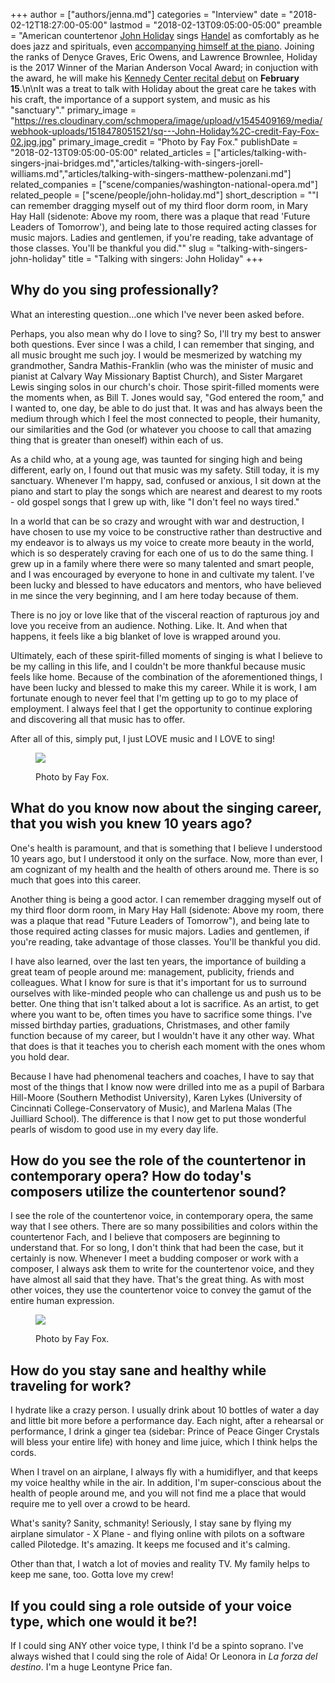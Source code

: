 +++
author = ["authors/jenna.md"]
categories = "Interview"
date = "2018-02-12T18:27:00-05:00"
lastmod = "2018-02-13T09:05:00-05:00"
preamble = "American countertenor [John Holiday](/scene/people/john-holiday/) sings [Handel](https://www.youtube.com/watch?v=-TmQG2GkX1c) as comfortably as he does jazz and spirituals, even [accompanying himself at the piano](https://www.youtube.com/watch?v=yf7xu0f91wk). Joining the ranks of Denyce Graves, Eric Owens, and Lawrence Brownlee, Holiday is the 2017 Winner of the Marian Anderson Vocal Award; in conjuction with the award, he will make his [Kennedy Center recital debut](http://www.kennedy-center.org/calendar/event/OSOCC) on **February 15**.\n\nIt was a treat to talk with Holiday about the great care he takes with his craft, the importance of a support system, and music as his \"sanctuary\"."
primary_image = "https://res.cloudinary.com/schmopera/image/upload/v1545409169/media/webhook-uploads/1518478051521/sq---John-Holiday%2C-credit-Fay-Fox-02.jpg.jpg"
primary_image_credit = "Photo by Fay Fox."
publishDate = "2018-02-13T09:05:00-05:00"
related_articles = ["articles/talking-with-singers-jnai-bridges.md","articles/talking-with-singers-jorell-williams.md","articles/talking-with-singers-matthew-polenzani.md"]
related_companies = ["scene/companies/washington-national-opera.md"]
related_people = ["scene/people/john-holiday.md"]
short_description = "&quot;I can remember dragging myself out of my third floor dorm room, in Mary Hay Hall (sidenote: Above my room, there was a plaque that read &#039;Future Leaders of Tomorrow&#039;), and being late to those required acting classes for music majors.  Ladies and gentlemen, if you&#039;re reading, take advantage of those classes.  You&#039;ll be thankful you did.&quot;"
slug = "talking-with-singers-john-holiday"
title = "Talking with singers: John Holiday"
+++

## Why do you sing professionally?

What an interesting question…one which I've never been asked before.  

Perhaps, you also mean why do I love to sing?  So, I'll try my best to answer both questions.  Ever since I was a child, I can remember that singing, and all music brought me such joy.  I would be mesmerized by watching my grandmother, Sandra Mathis-Franklin (who was the minister of music and pianist at Calvary Way Missionary Baptist Church), and Sister Margaret Lewis singing solos in our church's choir.  Those spirit-filled moments were the moments when, as Bill T. Jones would say, "God entered the room," and I wanted to, one day, be able to do just that.  It was and has always been the medium through which I feel the most connected to people, their humanity, our similarities and the God (or whatever you choose to call that amazing thing that is greater than oneself) within each of us.  

As a child who, at a young age, was taunted for singing high and being different, early on, I found out that music was my safety.  Still today, it is my sanctuary.  Whenever I'm happy, sad, confused or anxious, I sit down at the piano and start to play the songs which are nearest and dearest to my roots - old gospel songs that I grew up with, like "I don't feel no ways tired."  

In a world that can be so crazy and wrought with war and destruction, I have chosen to use my voice to be constructive rather than destructive and my endeavor is to always us my voice to create more beauty in the world, which is so desperately craving for each one of us to do the same thing.  I grew up in a family where there were so many talented and smart people, and I was encouraged by everyone to hone in and cultivate my talent.  I've been lucky and blessed to have educators and mentors, who have believed in me since the very beginning, and I am here today because of them.  

There is no joy or love like that of the visceral reaction of rapturous joy and love you receive from an audience.  Nothing. Like. It.  And when that happens, it feels like a big blanket of love is wrapped around you. 

Ultimately, each of these spirit-filled moments of singing is what I believe to be my calling in this life, and I couldn't be more thankful because music feels like home.  Because of the combination of the aforementioned things, I have been lucky and blessed to make this my career. While it is work, I am fortunate enough to never feel that I'm getting up to go to my place of employment.  I always feel that I get the opportunity to continue exploring and discovering all that music has to offer.  

After all of this, simply put, I just LOVE music and I LOVE to sing!

<figure data-type="image">

![](https://res.cloudinary.com/schmopera/image/upload/v1545409169/media/webhook-uploads/1518478007510/John-Holiday%2C-credit-Fay-Fox-03.jpg.jpg)
<figcaption>Photo by Fay Fox.</figcaption>
</figure>

## What do you know now about the singing career, that you wish you knew 10 years ago?

One's health is paramount, and that is something that I believe I understood 10 years ago, but I understood it only on the surface.  Now, more than ever, I am cognizant of my health and the health of others around me. There is so much that goes into this career.  

Another thing is being a good actor.  I can remember dragging myself out of my third floor dorm room, in Mary Hay Hall (sidenote: Above my room, there was a plaque that read "Future Leaders of Tomorrow"), and being late to those required acting classes for music majors.  Ladies and gentlemen, if you're reading, take advantage of those classes.  You'll be thankful you did.

I have also learned, over the last ten years, the importance of building a great team of people around me: management, publicity, friends and colleagues.  What I know for sure is that it's important for us to surround ourselves with like-minded people who can challenge us and push us to be better.  One thing that isn't talked about a lot is sacrifice. As an artist, to get where you want to be, often times you have to sacrifice some things.  I've missed birthday parties, graduations, Christmases, and other family function because of my career, but I wouldn't have it any other way.  What that does is that it teaches you to cherish each moment with the ones whom you hold dear.

Because I have had phenomenal teachers and coaches, I have to say that most of the things that I know now were drilled into me as a pupil of Barbara Hill-Moore (Southern Methodist University), Karen Lykes (University of Cincinnati College-Conservatory of Music), and Marlena Malas (The Juilliard School).  The difference is that I now get to put those wonderful pearls of wisdom to good use in my every day life.  

## How do you see the role of the countertenor in contemporary opera?  How do today's composers utilize the countertenor sound?

I see the role of the countertenor voice, in contemporary opera, the same way that I see others.  There are so many possibilities and colors within the countertenor Fach, and I believe that composers are beginning to understand that.  For so long, I don't think that had been the case, but it certainly is now.  Whenever I meet a budding composer or work with a composer, I always ask them to write for the countertenor voice, and they have almost all said that they have.  That's the great thing.  As with most other voices, they use the countertenor voice to convey the gamut of the entire human expression. 

<figure data-type="image">

![](https://res.cloudinary.com/schmopera/image/upload/v1545409169/media/webhook-uploads/1518478046104/John-Holiday%2C-credit-Fay-Fox-01.jpg.jpg)
<figcaption>Photo by Fay Fox.</figcaption>
</figure>

## How do you stay sane and healthy while traveling for work?

I hydrate like a crazy person.  I usually drink about 10 bottles of water a day and little bit more before a performance day.  Each night, after a rehearsal or performance, I drink a ginger tea (sidebar: Prince of Peace Ginger Crystals will bless your entire life) with honey and lime juice, which I think helps the cords.  

When I travel on an airplane, I always fly with a humidiflyer, and that keeps my voice healthy while in the air.  In addition, I'm super-conscious about the health of people around me, and you will not find me a place that would require me to yell over a crowd to be heard. 

What's sanity?  Sanity, schmanity!  Seriously, I stay sane by flying my airplane simulator - X Plane - and flying online with pilots on a software called Pilotedge.  It's amazing.  It keeps me focused and it's calming. 

Other than that, I watch a lot of movies and reality TV.  My family helps to keep me sane, too. Gotta love my crew!  

## If you could sing a role outside of your voice type, which one would it be?!

If I could sing ANY other voice type, I think I'd be a spinto soprano.  I've always wished that I could sing the role of Aida! Or Leonora in *La forza del destino*. I'm a huge Leontyne Price fan.
